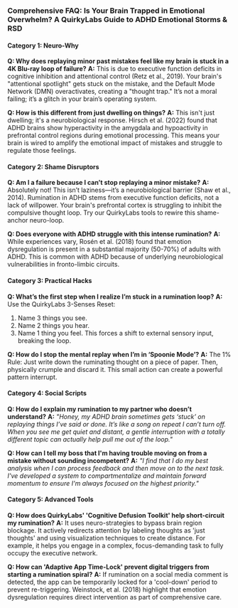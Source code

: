 ### **Comprehensive FAQ: Is Your Brain Trapped in Emotional Overwhelm? A QuirkyLabs Guide to ADHD Emotional Storms & RSD**

#### **Category 1: Neuro-Why**

**Q: Why does replaying minor past mistakes feel like my brain is stuck in a 4K Blu-ray loop of failure?**
**A:** This is due to executive function deficits in cognitive inhibition and attentional control (Retz et al., 2019). Your brain's "attentional spotlight" gets stuck on the mistake, and the Default Mode Network (DMN) overactivates, creating a "thought trap." It’s not a moral failing; it’s a glitch in your brain’s operating system.

**Q: How is this different from just dwelling on things?**
**A:** This isn't just dwelling; it's a neurobiological response. Hirsch et al. (2022) found that ADHD brains show hyperactivity in the amygdala and hypoactivity in prefrontal control regions during emotional processing. This means your brain is wired to amplify the emotional impact of mistakes and struggle to regulate those feelings.

#### **Category 2: Shame Disruptors**

**Q: Am I a failure because I can’t stop replaying a minor mistake?**
**A:** Absolutely not! This isn’t laziness—it’s a neurobiological barrier (Shaw et al., 2014). Rumination in ADHD stems from executive function deficits, not a lack of willpower. Your brain's prefrontal cortex is struggling to inhibit the compulsive thought loop. Try our QuirkyLabs tools to rewire this shame-anchor neuro-loop.

**Q: Does everyone with ADHD struggle with this intense rumination?**
**A:** While experiences vary, Rosén et al. (2018) found that emotion dysregulation is present in a substantial majority (50-70%) of adults with ADHD. This is common with ADHD because of underlying neurobiological vulnerabilities in fronto-limbic circuits.

#### **Category 3: Practical Hacks**

**Q: What’s the first step when I realize I’m stuck in a rumination loop?**
**A:** Use the QuirkyLabs 3-Senses Reset:
1. Name 3 things you see.
2. Name 2 things you hear.
3. Name 1 thing you feel.
This forces a shift to external sensory input, breaking the loop.

**Q: How do I stop the mental replay when I’m in ‘Spoonie Mode’?**
**A:** The 1% Rule: Just write down the ruminating thought on a piece of paper. Then, physically crumple and discard it. This small action can create a powerful pattern interrupt.

#### **Category 4: Social Scripts**

**Q: How do I explain my rumination to my partner who doesn’t understand?**
**A:** *"Honey, my ADHD brain sometimes gets ‘stuck’ on replaying things I’ve said or done. It’s like a song on repeat I can’t turn off. When you see me get quiet and distant, a gentle interruption with a totally different topic can actually help pull me out of the loop."*

**Q: How can I tell my boss that I'm having trouble moving on from a mistake without sounding incompetent?**
**A:** *"I find that I do my best analysis when I can process feedback and then move on to the next task. I've developed a system to compartmentalize and maintain forward momentum to ensure I'm always focused on the highest priority."*

#### **Category 5: Advanced Tools**

**Q: How does QuirkyLabs' 'Cognitive Defusion Toolkit' help short-circuit my rumination?**
**A:** It uses neuro-strategies to bypass brain region blockage. It actively redirects attention by labeling thoughts as 'just thoughts' and using visualization techniques to create distance. For example, it helps you engage in a complex, focus-demanding task to fully occupy the executive network.

**Q: How can 'Adaptive App Time-Lock' prevent digital triggers from starting a rumination spiral?**
**A:** If rumination on a social media comment is detected, the app can be temporarily locked for a 'cool-down' period to prevent re-triggering. Weinstock, et al. (2018) highlight that emotion dysregulation requires direct intervention as part of comprehensive care.
